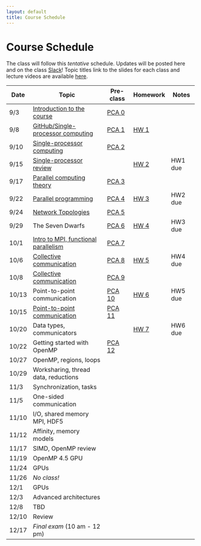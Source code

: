 ```yaml
---
layout: default
title: Course Schedule
---
```


# Course Schedule

The class will follow this _tentative_ schedule. Updates will be posted here and on the class [Slack](http://cmse-822.slack.com)!
Topic titles link to the slides for each class and lecture videos are available [here](https://drive.google.com/drive/folders/1lmzH8miLcIRv9l3_hvKaNXaPLlmsB-F9?usp=sharing).

Date  | Topic                      | Pre-class | Homework | Notes
------|----------------------------|-----------|-------------|------
9/3   | [Introduction to the course ](assets/Lecture0.pdf) | [PCA 0](assignments/pca0.md) |  |
9/8   | [GitHub/Single-processor computing](assets/Lecture1.pdf) | [PCA 1](assignments/pca1.md) | [HW 1](assignments/hw1.md) |
9/10  | [Single-processor computing](assets/Lecture2.pdf) | [PCA 2](assignments/pca2.md) | |
9/15  | [Single-processor review](assets/Lecture3.pdf) |  | [HW 2](assignments/hw2.md) | HW1 due
9/17  | [Parallel computing theory](assets/Lecture4.pdf)  | [PCA 3](assignments/pca3.md) | |
9/22  | [Parallel programming](assets/Lecture5.pdf)       | [PCA 4](assignments/pca4.md) | [HW 3](assignments/hw3.md) | HW2 due
9/24  | [Network Topologies](assets/Lecture6.pdf) | [PCA 5](assignments/pca5.md)  
9/29  | The Seven Dwarfs           | [PCA 6](assignments/pca6.md) | [HW 4](assignments/hw4.md) | HW3 due
10/1  | [Intro to MPI, functional parallelism](assets/Lecture8.pdf)   | [PCA 7](assignments/pca7.md) |  |
10/6  | [Collective communication](assets/Lecture9.pdf) | [PCA 8](./assignments/pca8.md) | [HW 5](assignments/hw5.md) | HW4 due
10/8  | [Collective communication](assets/Lecture10.pdf) | [PCA 9](assignments/pca9.md) | |
10/13 | Point-to-point communication | [PCA 10](assignments/pca10.md) | [HW 6](assignments/hw6.md) | HW5 due
10/15 | [Point-to-point communication](assets/Lecture12.pdf) | [PCA 11](assignments/pca11.md) | | 
10/20 | Data types, communicators    |  | [HW 7](assignments/hw7.md) | HW6 due
10/22 | Getting started with OpenMP     | [PCA 12](assignments/pca12.md) |  |
10/27 | OpenMP, regions, loops |  |  |
10/29 | Worksharing, thread data, reductions |  | |
11/3 | Synchronization, tasks     | | |
11/5  | One-sided communication | |  |
11/10  |  I/O, shared memory MPI, HDF5        |  |  |
11/12 | Affinity, memory models |  |  |
11/17 | SIMD, OpenMP review | | |
11/19 | OpenMP 4.5 GPU    |  | |
11/24 | GPUs   |  | | 
11/26 | _No class!_ | |  |
12/1 | GPUs    | | |
12/3  | Advanced architectures        | | |
12/8  | TBD            | | |
12/10 | Review          | | | 
12/17 | _Final exam_ (10 am - 12 pm) | | |